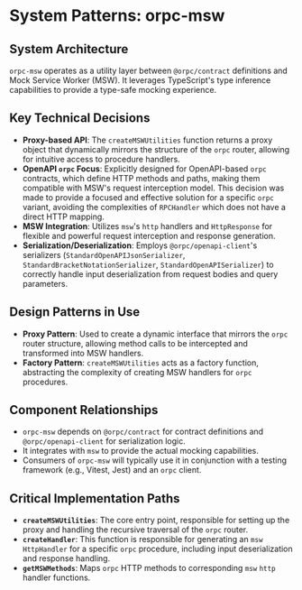 # System Patterns: orpc-msw

## System Architecture

`orpc-msw` operates as a utility layer between `@orpc/contract` definitions and Mock Service Worker (MSW). It leverages TypeScript's type inference capabilities to provide a type-safe mocking experience.

## Key Technical Decisions

*   **Proxy-based API**: The `createMSWUtilities` function returns a proxy object that dynamically mirrors the structure of the `orpc` router, allowing for intuitive access to procedure handlers.
*   **OpenAPI `orpc` Focus**: Explicitly designed for OpenAPI-based `orpc` contracts, which define HTTP methods and paths, making them compatible with MSW's request interception model. This decision was made to provide a focused and effective solution for a specific `orpc` variant, avoiding the complexities of `RPCHandler` which does not have a direct HTTP mapping.
*   **MSW Integration**: Utilizes `msw`'s `http` handlers and `HttpResponse` for flexible and powerful request interception and response generation.
*   **Serialization/Deserialization**: Employs `@orpc/openapi-client`'s serializers (`StandardOpenAPIJsonSerializer`, `StandardBracketNotationSerializer`, `StandardOpenAPISerializer`) to correctly handle input deserialization from request bodies and query parameters.

## Design Patterns in Use

*   **Proxy Pattern**: Used to create a dynamic interface that mirrors the `orpc` router structure, allowing method calls to be intercepted and transformed into MSW handlers.
*   **Factory Pattern**: `createMSWUtilities` acts as a factory function, abstracting the complexity of creating MSW handlers for `orpc` procedures.

## Component Relationships

*   `orpc-msw` depends on `@orpc/contract` for contract definitions and `@orpc/openapi-client` for serialization logic.
*   It integrates with `msw` to provide the actual mocking capabilities.
*   Consumers of `orpc-msw` will typically use it in conjunction with a testing framework (e.g., Vitest, Jest) and an `orpc` client.

## Critical Implementation Paths

*   **`createMSWUtilities`**: The core entry point, responsible for setting up the proxy and handling the recursive traversal of the `orpc` router.
*   **`createHandler`**: This function is responsible for generating an `msw` `HttpHandler` for a specific `orpc` procedure, including input deserialization and response handling.
*   **`getMSWMethods`**: Maps `orpc` HTTP methods to corresponding `msw` `http` handler functions.
